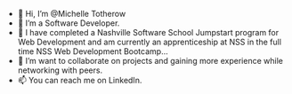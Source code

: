 - 👋 Hi, I’m @Michelle Totherow
- 👀 I’m a Software Developer.
- 🌱 I have completed a Nashville Software School Jumpstart program for Web Development and am currently an apprenticeship at NSS in the full time NSS Web Development Bootcamp...
- 💞️ I’m want to collaborate on projects and gaining more experience while networking with peers.
- 📫 You can reach me on LinkedIn.

<!---
thechelle13/thechelle13 is a ✨ special ✨ repository because its `README.md` (this file) appears on your GitHub profile.
You can click the Preview link to take a look at your changes.
--->
